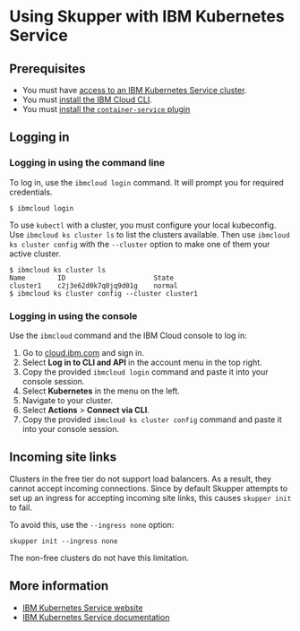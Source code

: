 # Using Skupper with IBM Kubernetes Service

## Prerequisites

* You must have [access to an IBM Kubernetes Service cluster][start].
* You must [install the IBM Cloud CLI][install].
* You must [install the `container-service` plugin][plugin]

[start]: https://www.ibm.com/cloud/kubernetes-service
[install]: https://cloud.ibm.com/docs/cli?topic=cli-install-ibmcloud-cli
[plugin]: https://cloud.ibm.com/docs/containers?topic=containers-cs_cli_install#cs_cli_install_steps

## Logging in

### Logging in using the command line

To log in, use the `ibmcloud login` command.  It will prompt you for
required credentials.

    $ ibmcloud login

To use `kubectl` with a cluster, you must configure your local
kubeconfig.  Use `ibmcloud ks cluster ls` to list the clusters
available.  Then use `ibmcloud ks cluster config` with the `--cluster`
option to make one of them your active cluster.

    $ ibmcloud ks cluster ls
    Name        ID                      State
    cluster1    c2j3e62d0k7q0jq9d01g    normal
    $ ibmcloud ks cluster config --cluster cluster1

### Logging in using the console

Use the `ibmcloud` command and the IBM Cloud console to log in:

1. Go to [cloud.ibm.com](https://cloud.ibm.com/) and sign in.
1. Select **Log in to CLI and API** in the account menu in the top right.
1. Copy the provided `ibmcloud login` command and paste it into your console session.
1. Select **Kubernetes** in the menu on the left.
1. Navigate to your cluster.
1. Select **Actions** &gt; **Connect via CLI**.
1. Copy the provided `ibmcloud ks cluster config` command and paste it into your console session.

## Incoming site links

Clusters in the free tier do not support load balancers.  As a result,
they cannot accept incoming connections.  Since by default Skupper
attempts to set up an ingress for accepting incoming site links, this
causes `skupper init` to fail.

To avoid this, use the `--ingress none` option:

    skupper init --ingress none

The non-free clusters do not have this limitation.

## More information

* [IBM Kubernetes Service website](https://www.ibm.com/cloud/kubernetes-service)
* [IBM Kubernetes Service documentation](https://cloud.ibm.com/docs/containers)
